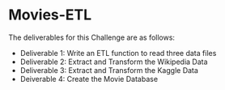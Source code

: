 # Movies-ETL

The deliverables for this Challenge are as follows:

- Deliverable 1: Write an ETL function to read three data files
- Deliverable 2: Extract and Transform the Wikipedia Data
- Deliverable 3: Extract and Transform the Kaggle Data
- Deiverable 4: Create the Movie Database
